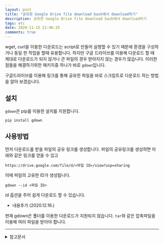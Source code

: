 ```yaml
---
layout: post
title: "공유한 Google Drive file download bash에서 download하기"
description: 공유한 Google Drive file download bash에서 download하기
tags: etc
date: 2020-11-15 21:46:25
comments: true
---
```


wget, curl을 이용한 다운로드는 script로 만들어 실행할 수 있기 때문에 환경을 구성하거나 동일 한 작업을 할때 유용합니다. 
하지만 구글 드라이브를 이용해 다운로드 할 때 제대로 다운로드가 되지 않거나 큰 파일의 경우 받아지지 않는 경우가 많습니다.
이러한 점들을 해결하기위한 패키지중 하나가 바로 `gdown`입니다.  

구글드라이브를 이용해 링크를 통해 공유한 파일을 바로 스크립트로 다운로드 하는 방법을 알아 보겠습니다.

## 설치

`gdown`은 pip를 이용한 설치를 지원합니다.

```
pip install gdown
```

## 사용방법

먼저 다운로드를 받을 파일의 공유 링크를 생성합니다. 파일의 공유링크를 생성하면 아래와 같은 링크를 얻을 수 있고

```
https://drive.google.com/file/d/<파일 ID>/view?usp=sharing
```

이때 파일의 고유한 ID가 생성됩니다. 

```
gdown --id <파일 ID>
```

id 옵션을 주어 쉽게 다운로드 할 수 있습니다.

* 내용추가 (2020.12.16.)

현재 gdown은 폴더를 이용한 다운로드가 지원되지 않습니다. `tar`와 같은 압축파일을 이용해 여러 파일을 받아야 합니다.

---

<details>
<summary>참고문서</summary>
<div markdown="1">

- [pypi - gdown](https://pypi.org/project/gdown/)
- [python을 이용한 구글 드라이브 다운로드](https://lv99.tistory.com/33)


</div>
</details>

<script id="dsq-count-scr" src="//msc9533.disqus.com/count.js" async></script>

